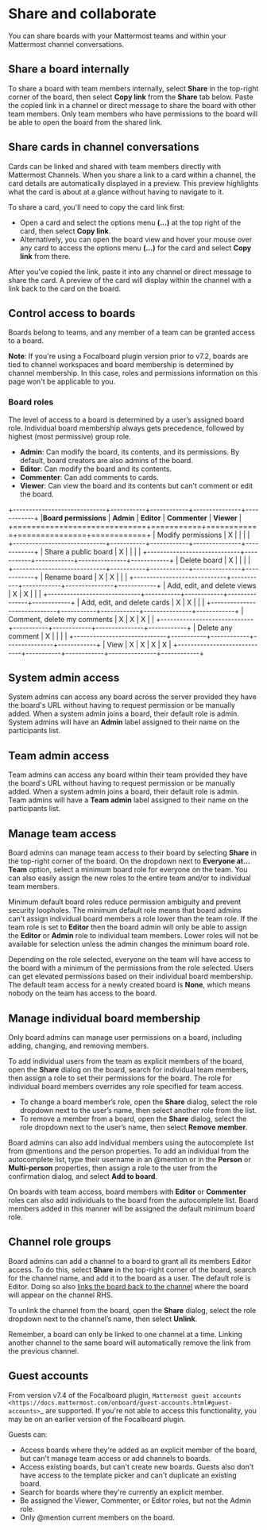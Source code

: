# Share and collaborate

You can share boards with your Mattermost teams and within your Mattermost channel conversations.

## Share a board internally

To share a board with team members internally, select **Share** in the top-right corner of the board, then select **Copy link** from the **Share** tab below. Paste the copied link in a channel or direct message to share the board with other team members. Only team members who have permissions to the board will be able to open the board from the shared link.

## Share cards in channel conversations

Cards can be linked and shared with team members directly with Mattermost Channels. When you share a link to a card within a channel, the card details are automatically displayed in a preview. This preview highlights what the card is about at a glance without having to navigate to it.

To share a card, you'll need to copy the card link first:

- Open a card and select the options menu **(...)** at the top right of the card, then select **Copy link**.
- Alternatively, you can open the board view and hover your mouse over any card to access the options menu **(...)** for the card and select **Copy link** from there.

After you've copied the link, paste it into any channel or direct message to share the card. A preview of the card will display within the channel with a link back to the card on the board.

## Control access to boards

Boards belong to teams, and any member of a team can be granted access to a board.

**Note**: If you're using a Focalboard plugin version prior to v7.2, boards are tied to channel workspaces and board membership is determined by channel membership. In this case, roles and permissions information on this page won't be applicable to you.

### Board roles

The level of access to a board is determined by a user’s assigned board role. Individual board membership always gets precedence, followed by highest (most permissive) group role.

- **Admin**: Can modify the board, its contents, and its permissions. By default, board creators are also admins of the board.
- **Editor**: Can modify the board and its contents.
- **Commenter**: Can add comments to cards.
- **Viewer**: Can view the board and its contents but can't comment or edit the board.

+-----------------------------+-----------+------------+---------------+------------+
|**Board permissions**        | **Admin** | **Editor** | **Commenter** | **Viewer** |
+=============================+===========+============+===============+============+
| Modify permissions          |   X       |            |               |            |
+-----------------------------+-----------+------------+---------------+------------+
| Share a public board        |   X       |            |               |            |
+-----------------------------+-----------+------------+---------------+------------+
| Delete board                |   X       |            |               |            |
+-----------------------------+-----------+------------+---------------+------------+
| Rename board                |   X       |    X       |               |            |
+-----------------------------+-----------+------------+---------------+------------+
| Add, edit, and delete views |   X       |    X       |               |            |
+-----------------------------+-----------+------------+---------------+------------+
| Add, edit, and delete cards |   X       |    X       |               |            |
+-----------------------------+-----------+------------+---------------+------------+
| Comment, delete my comments |   X       |    X       |     X         |            |
+-----------------------------+-----------+------------+---------------+------------+
| Delete any comment          |   X       |            |               |            |
+-----------------------------+-----------+------------+---------------+------------+
| View                        |   X       |    X       |     X         |    X       |
+-----------------------------+-----------+------------+---------------+------------+

## System admin access

System admins can access any board across the server provided they have the board's URL without having to request permission or be manually added. When a system admin joins a board, their default role is admin. System admins will have an **Admin** label assigned to their name on the participants list.

## Team admin access

Team admins can access any board within their team provided they have the board's URL without having to request permission or be manually added. When a system admin joins a board, their default role is admin. Team admins will have a **Team admin** label assigned to their name on the participants list.

## Manage team access

Board admins can manage team access to their board by selecting **Share** in the top-right corner of the board. On the dropdown next to **Everyone at… Team** option, select a minimum board role for everyone on the team. You can also easily assign the new roles to the entire team and/or to individual team members.

Minimum default board roles reduce permission ambiguity and prevent security loopholes. The minimum default role means that board admins can't assign individual board members a role lower than the team role. If the team role is set to **Editor** then the board admin will only be able to assign the **Editor** or **Admin** role to individual team members. Lower roles will not be available for selection unless the admin changes the minimum board role.

Depending on the role selected, everyone on the team will have access to the board with a minimum of the permissions from the role selected. Users can get elevated permissions based on their individual board membership. The default team access for a newly created board is **None**, which means nobody on the team has access to the board.

## Manage individual board membership

Only board admins can manage user permissions on a board, including adding, changing, and removing members.

To add individual users from the team as explicit members of the board, open the **Share** dialog on the board, search for individual team members, then assign a role to set their permissions for the board. The role for individual board members overrides any role specified for team access.

- To change a board member’s role, open the **Share** dialog, select the role dropdown next to the user’s name, then select another role from the list.
- To remove a member from a board, open the **Share** dialog, select the role dropdown next to the user’s name, then select **Remove member**.

Board admins can also add individual members using the autocomplete list from @mentions and the person properties. To add an individual from the autocomplete list, type their username in an @mention or in the **Person** or **Multi-person** properties, then assign a role to the user from the confirmation dialog, and select **Add to board**.

On boards with team access, board members with **Editor** or **Commenter** roles can also add individuals to the board from the autocomplete list. Board members added in this manner will be assigned the default minimum board role.

## Channel role groups

Board admins can add a channel to a board to grant all its members Editor access. To do this, select **Share** in the top-right corner of the board, search for the channel name, and add it to the board as a user. The default role is Editor. Doing so also [links the board back to the channel](link-boards-to-mattermost-channels) where the board will appear on the channel RHS.

To unlink the channel from the board, open the **Share** dialog, select the role dropdown next to the channel’s name, then select **Unlink**.

Remember, a board can only be linked to one channel at a time. Linking another channel to the same board will automatically remove the link from the previous channel.

## Guest accounts

From version v7.4 of the Focalboard plugin, `Mattermost guest accounts <https://docs.mattermost.com/onboard/guest-accounts.html#guest-accounts>`_ are supported. If you're not able to access this functionality, you may be on an earlier version of the Focalboard plugin.

Guests can:

- Access boards where they're added as an explicit member of the board, but can't manage team access or add channels to boards.
- Access existing boards, but can't create new boards. Guests also don't have access to the template picker and can't duplicate an existing board.
- Search for boards where they're currently an explicit member.
- Be assigned the Viewer, Commenter, or Editor roles, but not the Admin role.
- Only @mention current members on the board.
